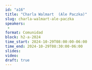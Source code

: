 ```yaml
---
id: "a16"
title: "Charla Walmart  (Ale Paczka)"
slug: charla-walmart-ale-paczka
speakers:
 - 
format: Comunidad
block: h2-a-2024
time_start: 2024-10-29T08:00:00-06:00
time_end: 2024-10-29T08:30:00-06:00
slides: 
video: 
draft: true
---
```


